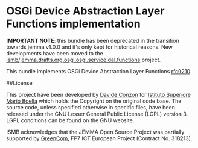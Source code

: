 # OSGi Device Abstraction Layer Functions implementation

**IMPORTANT NOTE**: this bundle has been deprecated in the transition towards jemma v1.0.0 and it's only kept for historical reasons. New developments have been moved to the [ismb/jemma.drafts.org.osgi.osgi.service.dal.functions](https://github.com/ismb/jemma.drafts.org.osgi.osgi.service.dal.functions) project.

This bundle implements OSGi Device Abstraction Layer Functions [rfc0210](https://github.com/osgi/design/raw/master/rfcs/rfc0210/)

##License

This project have been developed by [Davide Conzon](https://github.com/codavide) for [Istituto Superiore Mario Boella](http://www.ismb.it/) which holds the Copyright on the original code base.
The source code, unless specified otherwise in specific files, have been released under the GNU Lesser General Public License (LGPL) version 3.
LGPL conditions can be found on the GNU website.

 ISMB acknowledges that the JEMMA Open Source Project was partially supported by [GreenCom](http://www.greencom-project.eu/), FP7 ICT European Project (Contract No. 318213).
